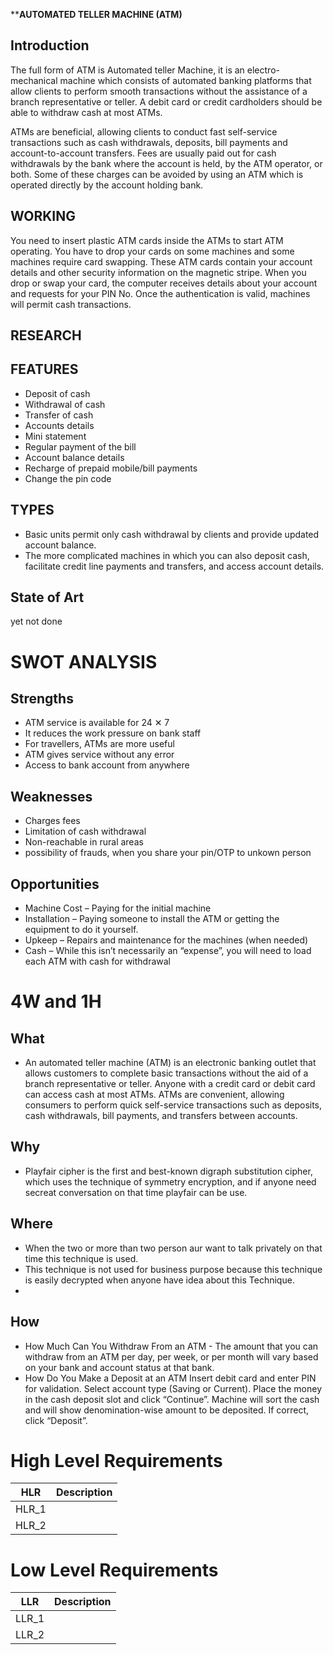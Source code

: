 ****AUTOMATED TELLER MACHINE (ATM)**

## Introduction
The full form of ATM is Automated teller Machine, it is an electro-mechanical machine which consists of automated banking platforms that allow clients to perform smooth transactions without the assistance of a branch representative or teller. A debit card or credit cardholders should be able to withdraw cash at most ATMs.

ATMs are beneficial, allowing clients to conduct fast self-service transactions such as cash withdrawals, deposits, bill payments and account-to-account transfers. Fees are usually paid out for cash withdrawals by the bank where the account is held, by the ATM operator, or both. Some of these charges can be avoided by using an ATM which is operated directly by the account holding bank.

## WORKING 
You need to insert plastic ATM cards inside the ATMs to start ATM operating. You have to drop your cards on some machines and some machines require card swapping. These ATM cards contain your account details and other security information on the magnetic stripe. When you drop or swap your card, the computer receives details about your account and requests for your PIN No. Once the authentication is valid, machines will permit cash transactions.

## RESEARCH

## FEATURES
- Deposit of cash
- Withdrawal of cash
- Transfer of cash
- Accounts details
- Mini statement
- Regular payment of the bill
- Account balance details
- Recharge of prepaid mobile/bill payments
- Change the pin code

## TYPES
- Basic units permit only cash withdrawal by clients and provide updated account balance.
- The more complicated machines in which you can also deposit cash, facilitate credit line payments and transfers, and access account details.

## State of Art
yet not done

# SWOT ANALYSIS

## Strengths
- ATM service is available for 24 ✕ 7
- It reduces the work pressure on bank staff
- For travellers, ATMs are more useful
- ATM gives service without any error
- Access to bank account from anywhere
 
## Weaknesses
- Charges fees
- Limitation of cash withdrawal
- Non-reachable in rural areas
- possibility of frauds, when you share your pin/OTP to unkown person

## Opportunities
- Machine Cost – Paying for the initial machine
- Installation – Paying someone to install the ATM or getting the equipment to do it yourself.
- Upkeep – Repairs and maintenance for the machines (when needed)
- Cash – While this isn’t necessarily an “expense”, you will need to load each ATM with cash for withdrawal

# 4W and 1H

## What
- An automated teller machine (ATM) is an electronic banking outlet that allows customers to complete basic transactions without the aid of a branch representative or teller. Anyone with a credit card or debit card can access cash at most ATMs.
ATMs are convenient, allowing consumers to perform quick self-service transactions such as deposits, cash withdrawals, bill payments, and transfers between accounts.

## Why
- Playfair cipher is the first and best-known digraph substitution cipher, which uses the technique of symmetry encryption, and if anyone need secreat conversation on that time 
  playfair can be use.

## Where
- When the two or more than two person aur want to talk privately on that time this technique is used. 
- This technique is not used for business purpose because this technique is easily decrypted when anyone have idea about this Technique. 
-   
## How
- How Much Can You Withdraw From an ATM - The amount that you can withdraw from an ATM per day, per week, or per month will vary based on your bank and account status at that bank.
- How Do You Make a Deposit at an ATM 
  Insert debit card and enter PIN for validation.
  Select account type (Saving or Current).
  Place the money in the cash deposit slot and click “Continue”.
  Machine will sort the cash and will show denomination-wise amount to be deposited.
  If correct, click “Deposit”.

# High Level Requirements
|HLR|      Description  |
|------|  --------------|
|HLR_1|                 |
|HLR_2|                 |

# Low Level Requirements
|LLR|      Description |
|------|  --------------|
|LLR_1|                 |
|LLR_2|                 |
